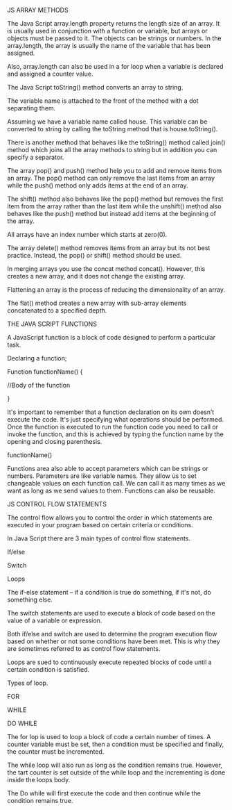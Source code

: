 JS ARRAY METHODS 

The Java Script array.length property returns the length size of an array. It is usually used in conjunction with a function or variable, but arrays or objects must be passed to it. The objects can be strings or numbers. In the array.length, the array is usually the name of the variable that has been assigned. 

Also, array.length can also be used in a for loop when a variable is declared and assigned a counter value.  

The Java Script toString() method converts an array to string. 

The variable name is attached to the front of the method with a dot separating them. 

Assuming we have a variable name called house. This variable can be converted to string by calling the toString method that is house.toString().  

There is another method that behaves like the toString() method called join() method which joins all the array methods to string but in addition you can specify a separator. 

 

The array pop() and push() method help you to add and remove items from an array. The pop() method can only remove the last items from an array while the push() method only adds items at the end of an array. 

The shift() method also behaves like the pop() method but removes the first item from the array rather than the last item while the unshift() method also behaves like the push() method but instead add items at the beginning of the array. 

All arrays have an index number which starts at zero(0). 

The array delete() method removes items from an array but its not best practice. Instead, the pop() or shift() method should be used.  

In merging arrays you use the concat method concat(). However, this creates a new array, and it does not change the existing array. 

Flattening an array is the process of reducing the dimensionality of an array. 

The flat() method creates a new array with sub-array elements concatenated to a specified depth. 

 

THE JAVA SCRIPT FUNCTIONS 

A JavaScript function is a block of code designed to perform a particular task.  

Declaring a function; 

Function functionName() { 

//Body of the function 

} 

It's important to remember that a function declaration on its own doesn’t execute the code. It's just specifying what operations should be performed. Once the function is executed to run the function code you need to call or invoke the function, and this is achieved by typing the function name by the opening and closing parenthesis. 

functionName() 

Functions area also able to accept parameters which can be strings or numbers. Parameters are like variable names. They allow us to set changeable values on each function call.  We can call it as many times as we want as long as we send values to them. Functions can also be reusable.  

JS CONTROL FLOW STATEMENTS 

The control flow allows you to control the order in which statements are executed in your program based on certain criteria or conditions. 

In Java Script there are 3 main types of control flow statements. 

If/else 

Switch 

Loops 

The if-else statement – if a condition is true do something, if it's not, do something else.  

The switch statements are used to execute a block of code based on the value of a variable or expression. 

Both if/else and switch are used to determine the program execution flow based on whether or not some conditions have been met. This is why they are sometimes referred to as control flow statements. 

Loops are sued to continuously execute repeated blocks of code until a certain condition is satisfied. 

Types of loop. 

FOR 

WHILE 

DO WHILE 

The for lop is used to loop a block of code a certain number of times. A counter variable must be set, then a condition must be specified and finally, the counter must be incremented. 

The while loop will also run as long as the condition remains true. However, the tart counter is set outside of the while loop and the incrementing is done inside the loops body. 

The Do while will first execute the code and then continue while the condition remains true. 

 
